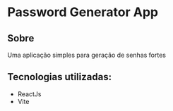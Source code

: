 # Password Generator App

## Sobre

Uma aplicação simples para geração de senhas fortes

## Tecnologias utilizadas:

- ReactJs
- Vite
